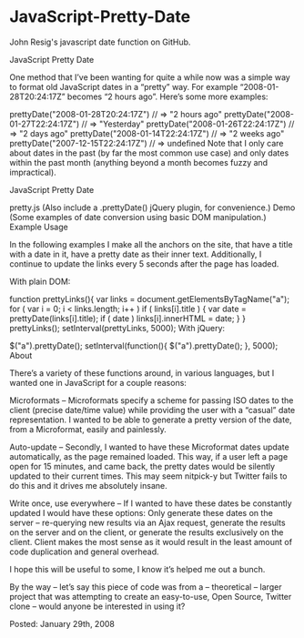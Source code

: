 # JavaScript-Pretty-Date
John Resig's javascript date function on GitHub.

JavaScript Pretty Date

One method that I’ve been wanting for quite a while now was a simple way to format old JavaScript dates in a “pretty” way. For example “2008-01-28T20:24:17Z” becomes “2 hours ago”. Here’s some more examples:

prettyDate("2008-01-28T20:24:17Z") // => "2 hours ago"
prettyDate("2008-01-27T22:24:17Z") // => "Yesterday"
prettyDate("2008-01-26T22:24:17Z") // => "2 days ago"
prettyDate("2008-01-14T22:24:17Z") // => "2 weeks ago"
prettyDate("2007-12-15T22:24:17Z") // => undefined
Note that I only care about dates in the past (by far the most common use case) and only dates within the past month (anything beyond a month becomes fuzzy and impractical).

JavaScript Pretty Date

pretty.js (Also include a .prettyDate() jQuery plugin, for convenience.)
Demo (Some examples of date conversion using basic DOM manipulation.)
Example Usage

In the following examples I make all the anchors on the site, that have a title with a date in it, have a pretty date as their inner text. Additionally, I continue to update the links every 5 seconds after the page has loaded.

With plain DOM:

function prettyLinks(){
    var links = document.getElementsByTagName("a");
    for ( var i = 0; i < links.length; i++ )
        if ( links[i].title ) {
            var date = prettyDate(links[i].title);
            if ( date )
                links[i].innerHTML = date;
        }
}
prettyLinks();
setInterval(prettyLinks, 5000);
With jQuery:

$("a").prettyDate();
setInterval(function(){ $("a").prettyDate(); }, 5000);
About

There’s a variety of these functions around, in various languages, but I wanted one in JavaScript for a couple reasons:

Microformats – Microformats specify a scheme for passing ISO dates to the client (precise date/time value) while providing the user with a “casual” date representation. I wanted to be able to generate a pretty version of the date, from a Microformat, easily and painlessly.

Auto-update – Secondly, I wanted to have these Microformat dates update automatically, as the page remained loaded. This way, if a user left a page open for 15 minutes, and came back, the pretty dates would be silently updated to their current times. This may seem nitpick-y but Twitter fails to do this and it drives me absolutely insane.

Write once, use everywhere – If I wanted to have these dates be constantly updated I would have these options: Only generate these dates on the server – re-querying new results via an Ajax request, generate the results on the server and on the client, or generate the results exclusively on the client. Client makes the most sense as it would result in the least amount of code duplication and general overhead.

I hope this will be useful to some, I know it’s helped me out a bunch.

By the way – let’s say this piece of code was from a – theoretical – larger project that was attempting to create an easy-to-use, Open Source, Twitter clone – would anyone be interested in using it?

Posted: January 29th, 2008
